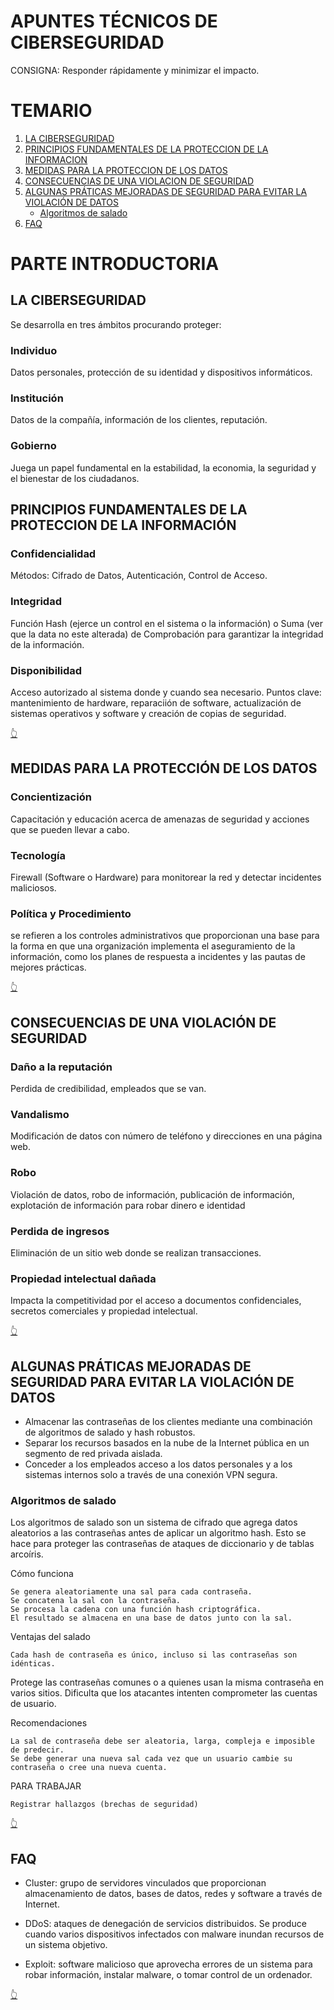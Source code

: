 # APUNTES TÉCNICOS DE CIBERSEGURIDAD

CONSIGNA: Responder rápidamente y minimizar el impacto.

# TEMARIO
1. [LA CIBERSEGURIDAD](#la-ciberseguridad)
1. [PRINCIPIOS FUNDAMENTALES DE LA PROTECCION DE LA INFORMACION](#principios-fundamentales-de-la-proteccion-de-la-información)
1. [MEDIDAS PARA LA PROTECCION DE LOS DATOS](#medidas-para-la-protección-de-los-datos)
1. [CONSECUENCIAS DE UNA VIOLACION DE SEGURIDAD](#consecuencias-de-una-violación-de-seguridad)
1. [ALGUNAS PRÁTICAS MEJORADAS DE SEGURIDAD PARA EVITAR LA VIOLACIÓN DE DATOS](#algunas-práticas-mejoradas-de-seguridad-para-evitar-la-violación-de-datos)
    * [Algoritmos de salado](#algoritmos-de-salado) 
1. [FAQ](#faq)

    

# PARTE INTRODUCTORIA

## LA CIBERSEGURIDAD

Se desarrolla en tres ámbitos procurando proteger:

### Individuo

Datos personales, protección de su identidad y dispositivos informáticos.

### Institución

Datos de la compañía, información de los clientes, reputación.

### Gobierno

Juega un papel fundamental en la estabilidad, la economia, la seguridad y el bienestar de los ciudadanos. 

## PRINCIPIOS FUNDAMENTALES DE LA PROTECCION DE LA INFORMACIÓN

### Confidencialidad

Métodos: Cifrado de Datos, Autenticación, Control de Acceso.

### Integridad

Función Hash (ejerce un control en el sistema o la información) o Suma (ver que la data no este alterada) de Comprobación para garantizar la integridad de la información.

### Disponibilidad
Acceso autorizado al sistema donde y cuando sea necesario.
Puntos clave: mantenimiento de hardware, reparaciión de software, actualización de sistemas operativos y software y creación de copias de seguridad.

[👆](#temario)


## MEDIDAS PARA LA PROTECCIÓN DE LOS DATOS

### Concientización
Capacitación y educación acerca de amenazas de seguridad y acciones que se pueden llevar a cabo.

### Tecnología
Firewall (Software o Hardware) para monitorear la red y detectar incidentes maliciosos.

### Política y Procedimiento
se refieren a los controles administrativos que proporcionan una base para la forma en que una organización implementa el aseguramiento de la información, como los planes de respuesta a incidentes y las pautas de mejores prácticas.

[👆](#temario)

## CONSECUENCIAS DE UNA VIOLACIÓN DE SEGURIDAD

### Daño a la reputación
Perdida de credibilidad, empleados que se van. 

### Vandalismo
Modificación de datos con número de teléfono y direcciones en una página web.

### Robo
Violación de datos, robo de información, publicación de información, explotación de información para robar dinero e identidad

### Perdida de ingresos
Eliminación de un sitio web donde se realizan transacciones.

### Propiedad intelectual dañada
Impacta la competitividad por el acceso a documentos confidenciales, secretos comerciales y propiedad intelectual.

[👆](#temario)

## ALGUNAS PRÁTICAS MEJORADAS DE SEGURIDAD PARA EVITAR LA VIOLACIÓN DE DATOS
+ Almacenar las contraseñas de los clientes mediante una combinación de algoritmos de salado y hash robustos.
+ Separar los recursos basados en la nube de la Internet pública en un segmento de red privada aislada.
+ Conceder a los empleados acceso a los datos personales y a los sistemas internos solo a través de una conexión VPN segura.

### Algoritmos de salado
Los algoritmos de salado son un sistema de cifrado que agrega datos aleatorios a las contraseñas antes de aplicar un algoritmo hash. Esto se hace para proteger las contraseñas de ataques de diccionario y de tablas arcoíris. 

Cómo funciona 

    Se genera aleatoriamente una sal para cada contraseña.
    Se concatena la sal con la contraseña.
    Se procesa la cadena con una función hash criptográfica.
    El resultado se almacena en una base de datos junto con la sal. 

Ventajas del salado

    Cada hash de contraseña es único, incluso si las contraseñas son idénticas. 

Protege las contraseñas comunes o a quienes usan la misma contraseña en varios sitios. 
Dificulta que los atacantes intenten comprometer las cuentas de usuario. 

Recomendaciones 

    La sal de contraseña debe ser aleatoria, larga, compleja e imposible de predecir.
    Se debe generar una nueva sal cada vez que un usuario cambie su contraseña o cree una nueva cuenta.

PARA TRABAJAR

    Registrar hallazgos (brechas de seguridad)

[👆](#temario)

## FAQ

+ Cluster: grupo de servidores vinculados que proporcionan almacenamiento de datos, bases de datos, redes y software a través de Internet.

+ DDoS: ataques de denegación de servicios distribuidos. Se produce cuando varios dispositivos infectados con malware inundan recursos de un sistema objetivo.

+ Exploit: software malicioso que aprovecha errores de un sistema para robar información, instalar malware, o tomar control de un ordenador.


[👆](#temario)





